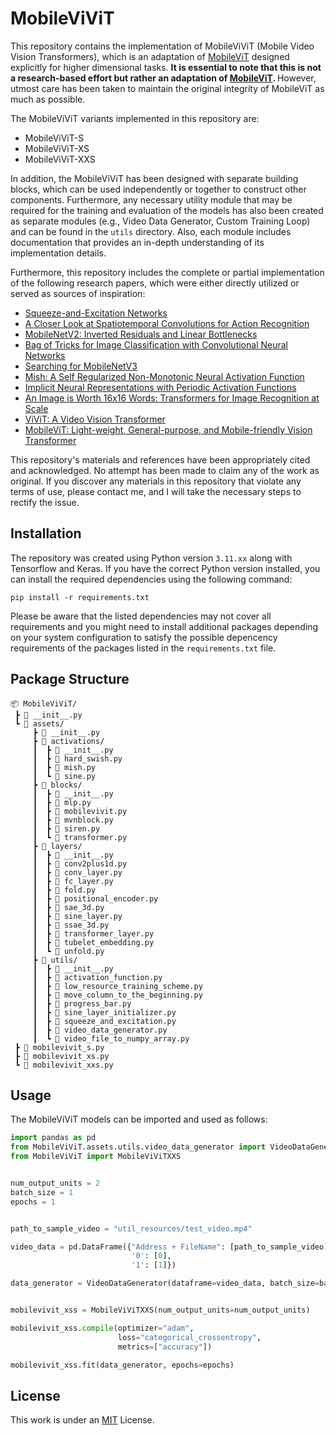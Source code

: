 # MobileViViT

This repository contains the implementation of MobileViViT (Mobile Video Vision Transformers), which is an adaptation of [MobileViT](https://arxiv.org/abs/2110.02178) designed explicitly for higher dimensional tasks. <b> It is essential to note that this is not a research-based effort but rather an adaptation of [MobileViT](https://arxiv.org/abs/2110.02178). </b> However, utmost care has been taken to maintain the original integrity of MobileViT as much as possible.

The MobileViViT variants implemented in this repository are:

- MobileViViT-S
- MobileViViT-XS
- MobileViViT-XXS

In addition, the MobileViViT has been designed with separate building blocks, which can be used independently or together to construct other components. Furthermore, any necessary utility module that may be required for the training and evaluation of the models has also been created as separate modules (e.g., Video Data Generator, Custom Training Loop) and can be found in the ```utils``` directory. Also, each module includes documentation that provides an in-depth understanding of its implementation details.

Furthermore, this repository includes the complete or partial implementation of the following research papers, which were either directly utilized or served as sources of inspiration:

- [Squeeze-and-Excitation Networks](https://arxiv.org/abs/1709.01507)
- [A Closer Look at Spatiotemporal Convolutions for Action Recognition](https://arxiv.org/abs/1711.11248)
- [MobileNetV2: Inverted Residuals and Linear Bottlenecks](https://arxiv.org/abs/1801.04381)
- [Bag of Tricks for Image Classification with Convolutional Neural Networks](https://arxiv.org/abs/1812.01187)
- [Searching for MobileNetV3](https://arxiv.org/abs/1905.02244)
- [Mish: A Self Regularized Non-Monotonic Neural Activation Function](https://arxiv.org/abs/1908.08681)
- [Implicit Neural Representations with Periodic Activation Functions](https://arxiv.org/abs/2006.09661)
- [An Image is Worth 16x16 Words: Transformers for Image Recognition at Scale](https://arxiv.org/abs/2010.11929)
- [ViViT: A Video Vision Transformer](https://arxiv.org/abs/2103.15691)
- [MobileViT: Light-weight, General-purpose, and Mobile-friendly Vision Transformer](https://arxiv.org/abs/2110.02178)

This repository's materials and references have been appropriately cited and acknowledged. No attempt has been made to claim any of the work as original. If you discover any materials in this repository that violate any terms of use, please contact me, and I will take the necessary steps to rectify the issue.

## Installation
The repository was created using Python version ```3.11.xx``` along with Tensorflow and Keras. If you have the correct Python version installed, you can install the required dependencies using the following command:

```
pip install -r requirements.txt
```

Please be aware that the listed dependencies may not cover all requirements and you might need to install additional packages depending on your system configuration to satisfy the possible depencency requirements of the packages listed in the ```requirements.txt``` file.

## Package Structure
```
📦 MobileViViT/
 ┣ 📜 __init__.py
 ┗ 📂 assets/
     ┣ 📜 __init__.py
     ┣ 📂 activations/
     ┃  ┣ 📜 __init__.py
     ┃  ┣ 📜 hard_swish.py
     ┃  ┣ 📜 mish.py
     ┃  ┗ 📜 sine.py
     ┣ 📂 blocks/
     ┃  ┣ 📜 __init__.py
     ┃  ┣ 📜 mlp.py
     ┃  ┣ 📜 mobilevivit.py
     ┃  ┣ 📜 mvnblock.py
     ┃  ┣ 📜 siren.py
     ┃  ┗ 📜 transformer.py
     ┣ 📂 layers/
     ┃  ┣ 📜 __init__.py
     ┃  ┣ 📜 conv2plus1d.py
     ┃  ┣ 📜 conv_layer.py
     ┃  ┣ 📜 fc_layer.py
     ┃  ┣ 📜 fold.py
     ┃  ┣ 📜 positional_encoder.py
     ┃  ┣ 📜 sae_3d.py
     ┃  ┣ 📜 sine_layer.py
     ┃  ┣ 📜 ssae_3d.py
     ┃  ┣ 📜 transformer_layer.py
     ┃  ┣ 📜 tubelet_embedding.py
     ┃  ┗ 📜 unfold.py
     ┣ 📂 utils/
     ┃  ┣ 📜 __init__.py
     ┃  ┣ 📜 activation_function.py
     ┃  ┣ 📜 low_resource_training_scheme.py
     ┃  ┣ 📜 move_column_to_the_beginning.py
     ┃  ┣ 📜 progress_bar.py
     ┃  ┣ 📜 sine_layer_initializer.py
     ┃  ┣ 📜 squeeze_and_excitation.py
     ┃  ┣ 📜 video_data_generator.py
     ┃  ┗ 📜 video_file_to_numpy_array.py
 ┣ 📜 mobilevivit_s.py
 ┣ 📜 mobilevivit_xs.py
 ┗ 📜 mobilevivit_xxs.py
```

## Usage
The MobileViViT models can be imported and used as follows:

```python
import pandas as pd
from MobileViViT.assets.utils.video_data_generator import VideoDataGenerator
from MobileViViT import MobileViViTXXS


num_output_units = 2
batch_size = 1
epochs = 1


path_to_sample_video = "util_resources/test_video.mp4"

video_data = pd.DataFrame({"Address + FileName": [path_to_sample_video], 
                           '0': [0], 
                           '1': [1]})

data_generator = VideoDataGenerator(dataframe=video_data, batch_size=batch_size)


mobilevivit_xss = MobileViViTXXS(num_output_units=num_output_units)

mobilevivit_xss.compile(optimizer="adam", 
                        loss="categorical_crossentropy", 
                        metrics=["accuracy"])

mobilevivit_xss.fit(data_generator, epochs=epochs)
```

## License
This work is under an [MIT](https://choosealicense.com/licenses/mit/) License.